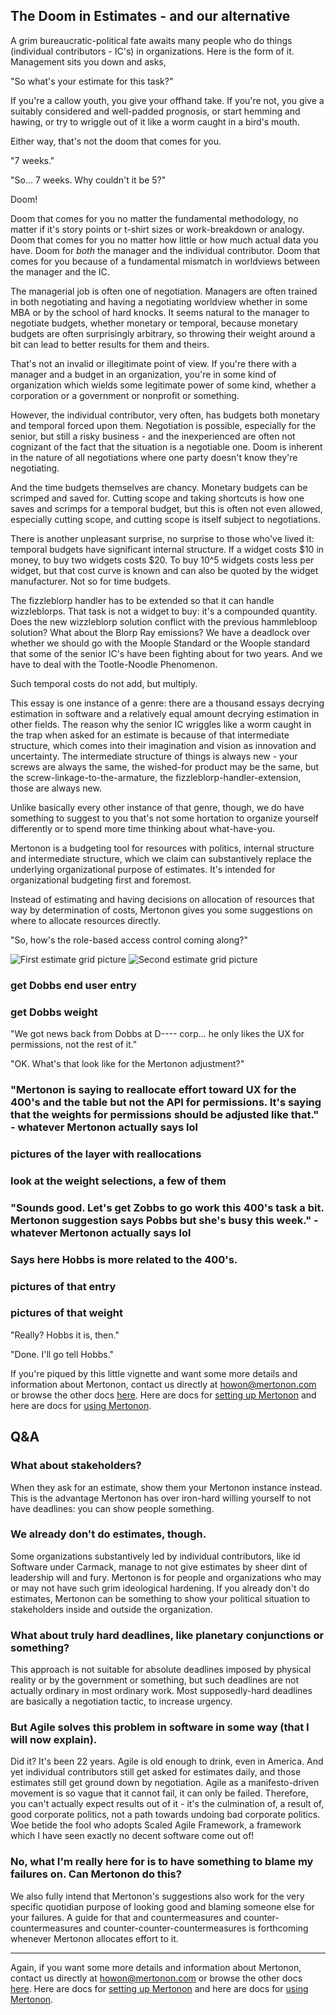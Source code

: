 The Doom in Estimates - and our alternative
---

A grim bureaucratic-political fate awaits many people who do things (individual contributors - IC's) in organizations. Here is the form of it. Management sits you down and asks,

"So what's your estimate for this task?"

If you're a callow youth, you give your offhand take. If you're not, you give a suitably considered and well-padded prognosis, or start hemming and hawing, or try to wriggle out of it like a worm caught in a bird's mouth.

Either way, that's not the doom that comes for you.

"7 weeks."

"So... 7 weeks. Why couldn't it be 5?"

Doom!

Doom that comes for you no matter the fundamental methodology, no matter if it's story points or t-shirt sizes or work-breakdown or analogy. Doom that comes for you no matter how little or how much actual data you have. Doom for _both_ the manager and the individual contributor. Doom that comes for you because of a fundamental mismatch in worldviews between the manager and the IC.

The managerial job is often one of negotiation. Managers are often trained in both negotiating and having a negotiating worldview whether in some MBA or by the school of hard knocks. It seems natural to the manager to negotiate budgets, whether monetary or temporal, because monetary budgets are often surprisingly arbitrary, so throwing their weight around a bit can lead to better results for them and theirs.

That's not an invalid or illegitimate point of view. If you're there with a manager and a budget in an organization, you're in some kind of organization which wields some legitimate power of some kind, whether a corporation or a government or nonprofit or something.

However, the individual contributor, very often, has budgets both monetary and temporal forced upon them. Negotiation is possible, especially for the senior, but still a risky business - and the inexperienced are often not cognizant of the fact that the situation is a negotiable one. Doom is inherent in the nature of all negotiations where one party doesn't know they're negotiating.

And the time budgets themselves are chancy. Monetary budgets can be scrimped and saved for. Cutting scope and taking shortcuts is how one saves and scrimps for a temporal budget, but this is often not even allowed, especially cutting scope, and cutting scope is itself subject to negotiations.

There is another unpleasant surprise, no surprise to those who've lived it: temporal budgets have significant internal structure. If a widget costs $10 in money, to buy two widgets costs $20. To buy 10^5 widgets costs less per widget, but that cost curve is known and can also be quoted by the widget manufacturer. Not so for time budgets.

The fizzleblorp handler has to be extended so that it can handle wizzleblorps. That task is not a widget to buy: it's a compounded quantity. Does the new wizzleblorp solution conflict with the previous hammlebloop solution? What about the Blorp Ray emissions? We have a deadlock over whether we should go with the Moople Standard or the Woople standard that some of the senior IC's have been fighting about for two years. And we have to deal with the Tootle-Noodle Phenomenon.

Such temporal costs do not add, but multiply.

This essay is one instance of a genre: there are a thousand essays decrying estimation in software and a relatively equal amount decrying estimation in other fields. The reason why the senior IC wriggles like a worm caught in the trap when asked for an estimate is because of that intermediate structure, which comes into their imagination and vision as innovation and uncertainty. The intermediate structure of things is always new - your screws are always the same, the wished-for product may be the same, but the screw-linkage-to-the-armature, the fizzleblorp-handler-extension, those are always new.

Unlike basically every other instance of that genre, though, we do have something to suggest to you that's not some hortation to organize yourself differently or to spend more time thinking about what-have-you.

Mertonon is a budgeting tool for resources with politics, internal structure and intermediate structure, which we claim can substantively replace the underlying organizational purpose of estimates. It's intended for organizational budgeting first and foremost.

Instead of estimating and having decisions on allocation of resources that way by determination of costs, Mertonon gives you some suggestions on where to allocate resources directly.

"So, how's the role-based access control coming along?"

![First estimate grid picture](https://mertonon.com/assets/estimate_grid1.png)
![Second estimate grid picture](https://mertonon.com/assets/estimate_grid2.png)
### get Dobbs end user entry
### get Dobbs weight

"We got news back from Dobbs at D---- corp... he only likes the UX for permissions, not the rest of it."

"OK. What's that look like for the Mertonon adjustment?"

### "Mertonon is saying to reallocate effort toward UX for the 400's and the table but not the API for permissions. It's saying that the weights for permissions should be adjusted like that." - whatever Mertonon actually says lol
### pictures of the layer with reallocations
### look at the weight selections, a few of them

### "Sounds good. Let's get Zobbs to go work this 400's task a bit. Mertonon suggestion says Pobbs but she's busy this week." - whatever Mertonon actually says lol
### Says here Hobbs is more related to the 400's.

### pictures of that entry
### pictures of that weight

"Really? Hobbs it is, then."

"Done. I'll go tell Hobbs."

If you're piqued by this little vignette and want some more details and information about Mertonon, contact us directly at [howon@mertonon.com](mailto:howon@mertonon.com) or browse the other docs [here](https://github.com/howonlee/mertonon/tree/master/docs). Here are docs for [setting up Mertonon](https://github.com/howonlee/mertonon/blob/master/docs/setup.md) and here are docs for [using Mertonon](https://github.com/howonlee/mertonon/blob/master/docs/usage.md).

## Q&A

### What about stakeholders?

When they ask for an estimate, show them your Mertonon instance instead. This is the advantage Mertonon has over iron-hard willing yourself to not have deadlines: you can show people something.

### We already don't do estimates, though.

Some organizations substantively led by individual contributors, like id Software under Carmack, manage to not give estimates by sheer dint of leadership will and fury. Mertonon is for people and organizations who may or may not have such grim ideological hardening. If you already don't do estimates, Mertonon can be something to show your political situation to stakeholders inside and outside the organization.

### What about truly hard deadlines, like planetary conjunctions or something?

This approach is not suitable for absolute deadlines imposed by physical reality or by the government or something, but such deadlines are not actually ordinary in most ordinary work. Most supposedly-hard deadlines are basically a negotiation tactic, to increase urgency.

### But Agile solves this problem in software in some way (that I will now explain).

Did it? It's been 22 years. Agile is old enough to drink, even in America. And yet individual contributors still get asked for estimates daily, and those estimates still get ground down by negotiation. Agile as a manifesto-driven movement is so vague that it cannot fail, it can only be failed. Therefore, you can't actually expect results out of it - it's the culmination of, a result of, good corporate politics, not a path towards undoing bad corporate politics. Woe betide the fool who adopts Scaled Agile Framework, a framework which I have seen exactly no decent software come out of!

### No, what I'm really here for is to have something to blame my failures on. Can Mertonon do this?

We also fully intend that Mertonon's suggestions also work for the very specific quotidian purpose of looking good and blaming someone else for your failures. A guide for that and countermeasures and counter-countermeasures and counter-counter-countermeasures is forthcoming whenever Mertonon allocates effort to it.

---

Again, if you want some more details and information about Mertonon, contact us directly at [howon@mertonon.com](mailto:howon@mertonon.com) or browse the other docs [here](https://github.com/howonlee/mertonon/tree/master/docs). Here are docs for [setting up Mertonon](https://github.com/howonlee/mertonon/blob/master/docs/setup.md) and here are docs for [using Mertonon](https://github.com/howonlee/mertonon/blob/master/docs/usage.md).

